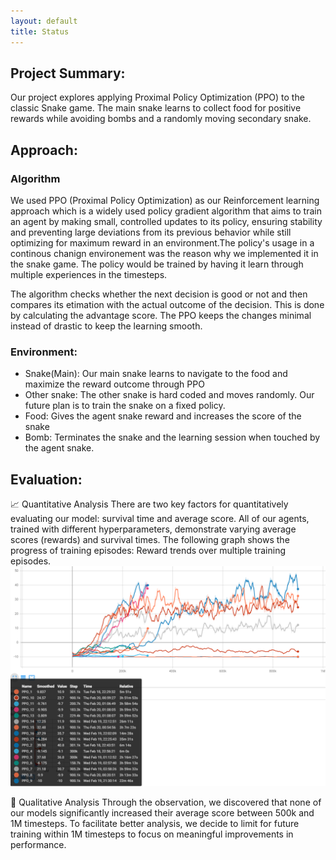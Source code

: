 ```yaml
---
layout: default
title: Status
---
```


## Project Summary:
Our project explores applying Proximal Policy Optimization (PPO) to the classic Snake game. The main snake learns to collect food for positive rewards while avoiding bombs and a randomly moving secondary snake. 

## Approach:
### Algorithm
We used PPO (Proximal Policy Optimization) as our Reinforcement learning approach which is a widely used policy gradient algorithm that aims to train an agent by making small, controlled updates to its policy, ensuring stability and preventing large deviations from its previous behavior while still optimizing for maximum reward in an environment.The policy's usage in a continous chanign environement was the reason why we implemented it in the snake game. The policy would be trained by having it learn through multiple experiences in the timesteps.

The algorithm checks whether the next decision is good or not and then compares its etimation with the actual outcome of the decision. This is done by calculating the advantage score. The PPO keeps the changes minimal instead of drastic to keep the learning smooth. 

### Environment:
- Snake(Main): Our main snake learns to navigate to the food and maximize the reward outcome through PPO
- Other snake: The other snake is hard coded and moves randomly. Our future plan is to train the snake on a fixed policy.
- Food: Gives the agent snake reward and increases the score of the snake 
- Bomb: Terminates the snake and the learning session when touched by the agent snake.

## Evaluation:
📈 Quantitative Analysis
There are two key factors for quantitatively evaluating our model: survival time and average score. All of our agents, trained with different hyperparameters, demonstrate varying average scores (rewards) and survival times. The following graph shows the progress of training episodes: Reward trends over multiple training episodes.
![Chart Screenshot](docs/screenshots/chart.png) 

🧐 Qualitative Analysis
Through the observation, we discovered that none of our models significantly increased their average score between 500k and 1M timesteps. To facilitate better analysis, we decide to limit for future training within 1M timesteps to focus on meaningful improvements in performance.